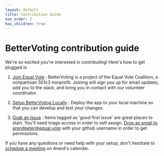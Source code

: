 ```yaml
---
layout: default
title: Contribution Guide
nav_order: 2
has_children: true
---
```


# BetterVoting contribution guide

We're so excited you're interested in contributing! Here's how to get plugged in

1. [Join Equal Vote](https://equal.vote/join) : BetterVoting is a project of the Equal Vote Coalition, a nonpartisan 501c3 nonprofit. Joining will sign you up for email updates, add you to the slack, and bring you in contact with our volunteer coordinator. 

1. [Setup BetterVoting Locally](contributions/1_local_setup.html) : Deploy the app to your local machine so that you can develop and test your changes.

1. [Grab an Issue](https://github.com/Equal-Vote/star-server/issues) : Items tagged as 'good first issue' are great places to start. You'll need triage access in order to self assign. [Drop an email to arendpeter@equal.vote](mailto:arendpeter@equal.vote?subject=Triage%20Permissions%20Request&body=Hello!<br/><br/>Please%20add%20triage%20permissions%20for%20INSERT_GITHUB_USER_NAME.) with your github username in order to get permissions.

If you have any questions or need help with your setup, don't hestitate to [schedule a meeting](https://starvoting.org/meeting) on Arend's calendar.